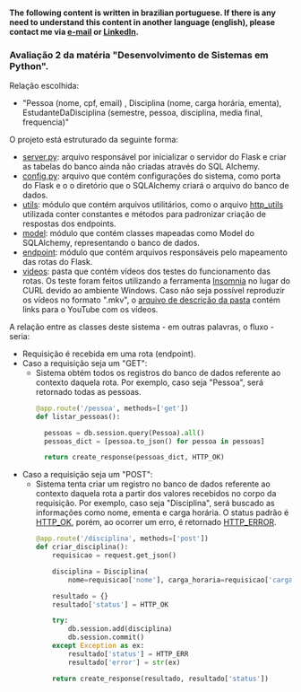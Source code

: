 #### The following content is written in brazilian portuguese. If there is any need to understand this content in another language (english), please contact me via [e-mail](mailto:nicolascunha17@gmai.com) or [LinkedIn](https://www.linkedin.com/in/nicolasfcunha/).

### Avaliação 2 da matéria "Desenvolvimento de Sistemas em Python".

Relação escolhida:
- "Pessoa (nome, cpf, email) , Disciplina (nome, carga horária, ementa), EstudanteDaDisciplina (semestre, pessoa, disciplina, media final, frequencia)"

O projeto está estruturado da seguinte forma:

- [server.py](server.py): arquivo responsável por inicializar o servidor do Flask e criar as tabelas do banco ainda não criadas através do SQL Alchemy.
- [config.py](config.py): arquivo que contém configurações do sistema, como porta do Flask e o o diretório que o SQLAlchemy criará o arquivo do banco de dados.
- [utils](utils): módulo que contém arquivos utilitários, como o arquivo [http_utils](utils/http_utils.py) utilizada conter constantes e métodos para padronizar criação de respostas dos endpoints.
- [model](model): módulo que contém classes mapeadas como Model do SQLAlchemy, representando o banco de dados.
- [endpoint](endpoint): módulo que contém arquivos responsáveis pelo mapeamento das rotas do Flask.
- [videos](videos): pasta que contém vídeos dos testes do funcionamento das rotas. Os teste foram feitos utilizando a ferramenta [Insomnia](https://insomnia.rest/) no lugar do CURL devido ao ambiente Windows. Caso não seja possível reproduzir os vídeos no formato ".mkv", o [arquivo de descrição da pasta](videos/README.md) contém links para o YouTube com os vídeos.

A relação entre as classes deste sistema - em outras palavras, o fluxo - seria:

- Requisição é recebida em uma rota (endpoint).
- Caso a requisição seja um "GET":
  - Sistema obtém todos os registros do banco de dados referente ao contexto daquela rota. Por exemplo, caso seja "Pessoa", será retornado todas as pessoas.
    ```python
    @app.route('/pessoa', methods=['get'])
    def listar_pessoas():

      pessoas = db.session.query(Pessoa).all()
      pessoas_dict = [pessoa.to_json() for pessoa in pessoas]

      return create_response(pessoas_dict, HTTP_OK)
    ```
- Caso a requisição seja um "POST":
  - Sistema tenta criar um registro no banco de dados referente ao contexto daquela rota a partir dos valores recebidos no corpo da requisição. Por exemplo, caso seja "Disciplina", será buscado as informações como nome, ementa e carga horária. O status padrão é [HTTP_OK](https://developer.mozilla.org/pt-BR/docs/Web/HTTP/Status/200), porém, ao ocorrer um erro, é retornado [HTTP_ERROR](https://developer.mozilla.org/pt-BR/docs/Web/HTTP/Status/500).
    ```python
    @app.route('/disciplina', methods=['post'])
    def criar_disciplina():
        requisicao = request.get_json()

        disciplina = Disciplina(
            nome=requisicao['nome'], carga_horaria=requisicao['carga_horaria'], ementa=requisicao['ementa'])

        resultado = {}
        resultado['status'] = HTTP_OK

        try:
            db.session.add(disciplina)
            db.session.commit()
        except Exception as ex:
            resultado['status'] = HTTP_ERR
            resultado['error'] = str(ex)

        return create_response(resultado, resultado['status'])
    ```

